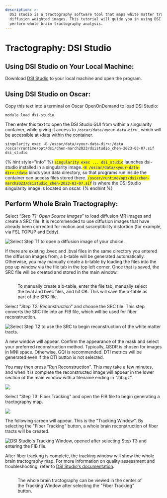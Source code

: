 ```yaml
---
description: >-
  DSI studio is a tractography software tool that maps white matter tracts using
  diffusion weighted images. This tutorial will guide you in using DSI Studio to
  perform whole brain tractography analysis.
---
```


# Tractography: DSI Studio

## Using DSI Studio on Your Local Machine:

Download [DSI Studio](http://dsi-studio.labsolver.org/dsi-studio-download) to your local machine and open the program.&#x20;

## Using DSI Studio on Oscar:&#x20;

Copy this text into a terminal on Oscar OpenOnDemand to load DSI Studio:

`module load dsi-studio`

Then enter this text to open the DSI Studio GUI from within a singularity container, while giving it access to `/oscar/data/<your-data-dir>` , which will be accessible at /data within the container.

`singularity exec -B /oscar/data/<your-data-dir>:/data /oscar/runtime/opt/dsi/chen-march2023/dsistudio_chen-2023-03-07.sif dsi_studio`



{% hint style="info" %}
<mark style="color:blue;">`singularity exec ... dsi_studio`</mark> launches dsi-studio installed in a singularity image.<mark style="color:blue;">`-B /oscar/data/<your-data-dir>:/data`</mark> binds your data directory, so that programs run inside the container can access files stored there. <mark style="color:blue;">`/oscar/runtime/opt/dsi/chen-march2023/dsistudio_chen-2023-03-07.sif`</mark> is where the DSI Studio singularity image is located on oscar.&#x20;
{% endhint %}

## Perform Whole Brain Tractography:&#x20;

Select “_Step T1: Open Source Images_” to load diffusion MR images and create a SRC file. It is recommended to use diffusion images that have already been corrected for motion and susceptibility distortion (for example, via FSL TOPUP and Eddy).&#x20;

![Select Step T1 to open a diffusion image of your choice. ](<../.gitbook/assets/Screen Shot 2024-02-21 at 2.04.40 PM.png>)

If there are existing .bvec and .bval files in the same directory you entered the diffusion images from, a b-table will be generated automatically. Otherwise, you may manually create a b-table by loading the files into the pop up window via the file tab in the top left corner. Once that is saved, the SRC file will be created and stored in the main window.&#x20;

<figure><img src="../.gitbook/assets/Screen Shot 2024-02-21 at 2.06.14 PM.png" alt=""><figcaption><p>To manually create a b-table, enter the file tab, manually select the bval and bvec files, and hit OK. This will save the b-table as part of the SRC file. </p></figcaption></figure>

Select "_Step T2: Reconstruction_" and choose the SRC file. This step converts the SRC file into an FIB file, which will be used for fiber reconstruction.&#x20;

![Select Step T2 to use the SRC to begin reconstruction of the white matter tracts. ](<../.gitbook/assets/Screen Shot 2024-02-21 at 2.16.14 PM.png>)



A new window will appear. Confirm the appearance of the mask and select your preferred reconstruction method. Typically, QSDR is chosen for images in MNI space. Otherwise, GQI is recommended. DTI metrics will be generated even if the DTI button is not selected.&#x20;

You may then press "Run Reconstruction". This may take a few minutes, and when it is complete the reconstructed image will appear in the lower section of the main window with a filename ending in ".fib.gz".

![](<../.gitbook/assets/Screen Shot 2024-02-21 at 2.19.00 PM.png>)

Select "Step T3: Fiber Tracking" and open the FIB file to begin generating a tractography map.&#x20;

![](<../.gitbook/assets/Screen Shot 2024-02-21 at 2.46.05 PM.png>)

The following screen will appear. This is the "Tracking Window". By selecting the "Fiber Tracking" button, a whole brain reconstruction of fiber tracts will be created.&#x20;

![DSI Studio's Tracking Window, opened after selecting Step T3 and entering the FIB file. ](<../.gitbook/assets/Screen Shot 2024-02-21 at 2.48.30 PM.png>)

After fiber tracking is complete, the tracking window will show the whole brain tractography map. For more information on quality assessment and troubleshooting, refer to [DSI Studio's documentation](https://dsi-studio.labsolver.org/doc/gui_t3_whole_brain.html).&#x20;

<figure><img src="../.gitbook/assets/Screen Shot 2024-02-21 at 3.40.25 PM.png" alt=""><figcaption><p>The whole brain tractography can be viewed in the center of the Tracking Window after selecting the "Fiber Tracking" button. </p></figcaption></figure>
